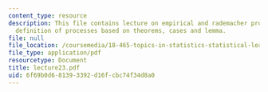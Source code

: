```yaml
---
content_type: resource
description: This file contains lecture on empirical and rademacher processes covering
  definition of processes based on theorems, cases and lemma.
file: null
file_location: /coursemedia/18-465-topics-in-statistics-statistical-learning-theory-spring-2007/6f69b0d681393392d16fcbc74f34d8a0_lecture23.pdf
file_type: application/pdf
resourcetype: Document
title: lecture23.pdf
uid: 6f69b0d6-8139-3392-d16f-cbc74f34d8a0
---
```

